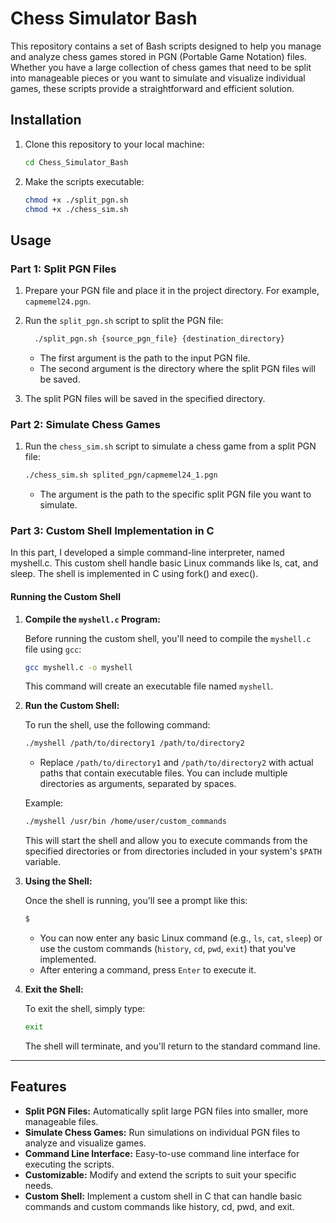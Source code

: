# Chess Simulator Bash

This repository contains a set of Bash scripts designed to help you manage and analyze chess games stored in PGN (Portable Game Notation) files. Whether you have a large collection of chess games that need to be split into manageable pieces or you want to simulate and visualize individual games, these scripts provide a straightforward and efficient solution.

## Installation

1. Clone this repository to your local machine:

    ```bash
    cd Chess_Simulator_Bash
    ```

2. Make the scripts executable:

    ```bash
    chmod +x ./split_pgn.sh
    chmod +x ./chess_sim.sh
    ```

## Usage

### Part 1: Split PGN Files

1. Prepare your PGN file and place it in the project directory. For example, `capmemel24.pgn`.

2. Run the `split_pgn.sh` script to split the PGN file:

    ```bash
      ./split_pgn.sh {source_pgn_file} {destination_directory}
    ```

    - The first argument is the path to the input PGN file.
    - The second argument is the directory where the split PGN files will be saved.

3. The split PGN files will be saved in the specified directory.

### Part 2: Simulate Chess Games

1. Run the `chess_sim.sh` script to simulate a chess game from a split PGN file:

    ```bash
    ./chess_sim.sh splited_pgn/capmemel24_1.pgn
    ```

    - The argument is the path to the specific split PGN file you want to simulate.

### Part 3: Custom Shell Implementation in C

In this part, I developed a simple command-line interpreter, named myshell.c. This custom shell handle basic Linux commands like ls, cat, and sleep. The shell is implemented in C using fork() and exec().
#### Running the Custom Shell

1. **Compile the `myshell.c` Program:**

   Before running the custom shell, you'll need to compile the `myshell.c` file using `gcc`:

   ```bash
   gcc myshell.c -o myshell
   ```

   This command will create an executable file named `myshell`.

2. **Run the Custom Shell:**

   To run the shell, use the following command:

   ```bash
   ./myshell /path/to/directory1 /path/to/directory2
   ```

   - Replace `/path/to/directory1` and `/path/to/directory2` with actual paths that contain executable files. You can include multiple directories as arguments, separated by spaces.

   Example:

   ```bash
   ./myshell /usr/bin /home/user/custom_commands
   ```

   This will start the shell and allow you to execute commands from the specified directories or from directories included in your system's `$PATH` variable.

3. **Using the Shell:**

   Once the shell is running, you'll see a prompt like this:

   ```bash
   $ 
   ```

   - You can now enter any basic Linux command (e.g., `ls`, `cat`, `sleep`) or use the custom commands (`history`, `cd`, `pwd`, `exit`) that you've implemented.
   - After entering a command, press `Enter` to execute it.

4. **Exit the Shell:**

   To exit the shell, simply type:

   ```bash
   exit
   ```

   The shell will terminate, and you'll return to the standard command line.

---


## Features

- **Split PGN Files:** Automatically split large PGN files into smaller, more manageable files.
- **Simulate Chess Games:** Run simulations on individual PGN files to analyze and visualize games.
- **Command Line Interface:** Easy-to-use command line interface for executing the scripts.
- **Customizable:** Modify and extend the scripts to suit your specific needs.
- **Custom Shell:** Implement a custom shell in C that can handle basic commands and custom commands like history, cd, pwd, and exit.

